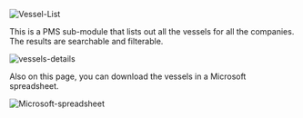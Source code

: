 ![Vessel-List](/img/Vessel-List.png)

This is a PMS sub-module that lists out all the vessels for all the companies. The results are searchable and filterable.

![vessels-details](/img/vessels-details.png)

Also on this page, you can download the vessels in a Microsoft spreadsheet.

![Microsoft-spreadsheet](/img/Microsoft-spreadsheet.png)